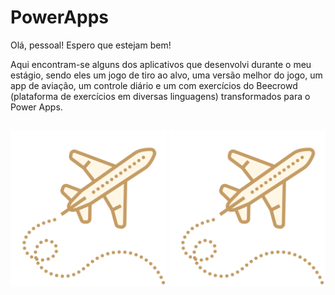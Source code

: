 # PowerApps


Olá, pessoal! Espero que estejam bem!

Aqui encontram-se alguns dos aplicativos que desenvolvi durante o meu estágio, sendo eles um jogo de tiro ao alvo, uma versão melhor do jogo, um app de aviação, um controle diário e um com exercícios do Beecrowd (plataforma de exercícios em diversas linguagens) transformados para o Power Apps.

##
<img src="https://github.com/katlynfe/PowerApps/blob/main/CompanhiaAerea/Assets/Images/Wikimania2023_Animated_Sticker_Airplane.gif" width="250">

<img src="https://github.com/katlynfe/PowerApps/blob/main/CompanhiaAerea/Assets/Images/Wikimania2023_Animated_Sticker_Airplane.gif" width="250">
